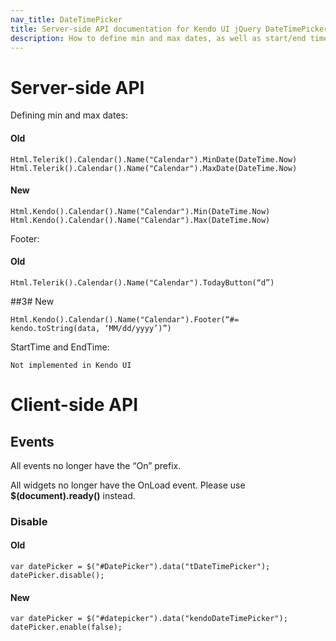 ```yaml
---
nav_title: DateTimePicker
title: Server-side API documentation for Kendo UI jQuery DateTimePicker widget with ASP.NET MVC
description: How to define min and max dates, as well as start/end time in the server-side API of Kendo UI DateTimePicker component.
---
```


# Server-side API

Defining min and max dates:

#### Old
    
    Html.Telerik().Calendar().Name("Calendar").MinDate(DateTime.Now)
    Html.Telerik().Calendar().Name("Calendar").MaxDate(DateTime.Now)

#### New
    
    Html.Kendo().Calendar().Name("Calendar").Min(DateTime.Now)
    Html.Kendo().Calendar().Name("Calendar").Max(DateTime.Now)

Footer:

#### Old
    
    Html.Telerik().Calendar().Name("Calendar").TodayButton(“d”)

##3# New
    
    Html.Kendo().Calendar().Name("Calendar").Footer(“#= kendo.toString(data, ‘MM/dd/yyyy’)”)

StartTime and EndTime:

    Not implemented in Kendo UI

# Client-side API

## Events

All events no longer have the “On” prefix.

All widgets no longer have the OnLoad event. Please use **$(document).ready()** instead.

### Disable

#### Old
    
    var datePicker = $("#DatePicker").data("tDateTimePicker");
    datePicker.disable();

#### New
    
    var datePicker = $("#datepicker").data("kendoDateTimePicker");
    datePicker.enable(false);
